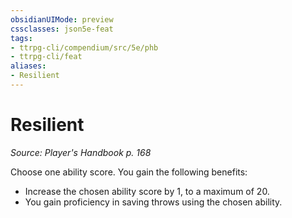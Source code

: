 ```yaml
---
obsidianUIMode: preview
cssclasses: json5e-feat
tags:
- ttrpg-cli/compendium/src/5e/phb
- ttrpg-cli/feat
aliases:
- Resilient
---
```

# Resilient
*Source: Player's Handbook p. 168*  

Choose one ability score. You gain the following benefits:

- Increase the chosen ability score by 1, to a maximum of 20.  
- You gain proficiency in saving throws using the chosen ability.